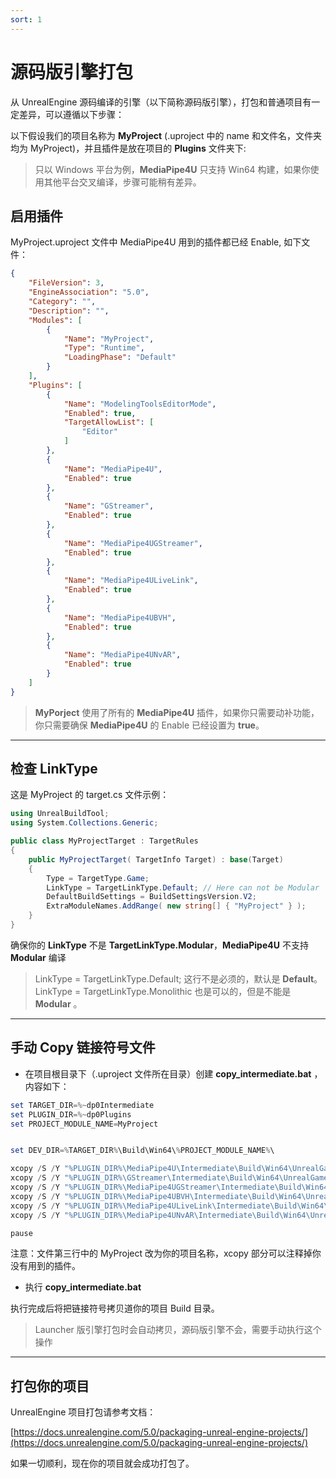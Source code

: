 ```yaml
---
sort: 1
---
```


# 源码版引擎打包

从 UnrealEngine 源码编译的引擎（以下简称源码版引擎），打包和普通项目有一定差异，可以遵循以下步骤：


以下假设我们的项目名称为 **MyProject** (.uproject 中的 name 和文件名，文件夹均为 MyProject)，并且插件是放在项目的 **Plugins** 文件夹下:
> 只以 Windows 平台为例，**MediaPipe4U** 只支持 Win64 构建，如果你使用其他平台交叉编译，步骤可能稍有差异。

## 启用插件

MyProject.uproject 文件中 MediaPipe4U 用到的插件都已经 Enable, 如下文件：   

```json
{
	"FileVersion": 3,
	"EngineAssociation": "5.0",
	"Category": "",
	"Description": "",
	"Modules": [
		{
			"Name": "MyProject", 
			"Type": "Runtime",
			"LoadingPhase": "Default"
		}
	],
	"Plugins": [
		{
			"Name": "ModelingToolsEditorMode",
			"Enabled": true,
			"TargetAllowList": [
				"Editor"
			]
		},
		{
			"Name": "MediaPipe4U",
			"Enabled": true
		},
		{
			"Name": "GStreamer",
			"Enabled": true
		},
		{
			"Name": "MediaPipe4UGStreamer",
			"Enabled": true
		},
		{
			"Name": "MediaPipe4ULiveLink",
			"Enabled": true
		},
		{
			"Name": "MediaPipe4UBVH",
			"Enabled": true
		},
		{
			"Name": "MediaPipe4UNvAR",
			"Enabled": true
		}
	]
}
```

> **MyPorject** 使用了所有的 **MediaPipe4U** 插件，如果你只需要动补功能，你只需要确保 **MediaPipe4U** 的 Enable 已经设置为 **true**。

---   


## 检查 LinkType

这是 MyProject 的 target.cs 文件示例：   

```csharp
using UnrealBuildTool;
using System.Collections.Generic;

public class MyProjectTarget : TargetRules
{
	public MyProjectTarget( TargetInfo Target) : base(Target)
	{
		Type = TargetType.Game;
		LinkType = TargetLinkType.Default; // Here can not be Modular
		DefaultBuildSettings = BuildSettingsVersion.V2;
		ExtraModuleNames.AddRange( new string[] { "MyProject" } );
	}
}
```

确保你的 **LinkType** 不是 **TargetLinkType.Modular**，**MediaPipe4U** 不支持 **Modular** 编译

> LinkType = TargetLinkType.Default; 这行不是必须的，默认是 **Default**。
> LinkType = TargetLinkType.Monolithic 也是可以的，但是不能是 **Modular** 。

---   

## 手动 Copy 链接符号文件

- 在项目根目录下（.uproject 文件所在目录）创建 **copy_intermediate.bat** ，内容如下：

```powershell
set TARGET_DIR=%~dp0Intermediate
set PLUGIN_DIR=%~dp0Plugins
set PROJECT_MODULE_NAME=MyProject


set DEV_DIR=%TARGET_DIR%\Build\Win64\%PROJECT_MODULE_NAME%\

xcopy /S /Y "%PLUGIN_DIR%\MediaPipe4U\Intermediate\Build\Win64\UnrealGame\" "%DEV_DIR%"
xcopy /S /Y "%PLUGIN_DIR%\GStreamer\Intermediate\Build\Win64\UnrealGame\" "%DEV_DIR%"
xcopy /S /Y "%PLUGIN_DIR%\MediaPipe4UGStreamer\Intermediate\Build\Win64\UnrealGame\" "%DEV_DIR%"
xcopy /S /Y "%PLUGIN_DIR%\MediaPipe4UBVH\Intermediate\Build\Win64\UnrealGame\" "%DEV_DIR%"
xcopy /S /Y "%PLUGIN_DIR%\MediaPipe4ULiveLink\Intermediate\Build\Win64\UnrealGame\" "%DEV_DIR%"
xcopy /S /Y "%PLUGIN_DIR%\MediaPipe4UNvAR\Intermediate\Build\Win64\UnrealGame\" "%DEV_DIR%"

pause
```

注意：文件第三行中的 MyProject 改为你的项目名称，xcopy 部分可以注释掉你没有用到的插件。

- 执行 **copy_intermediate.bat**

执行完成后将把链接符号拷贝道你的项目 Build 目录。

>  Launcher 版引擎打包时会自动拷贝，源码版引擎不会，需要手动执行这个操作

---   

## 打包你的项目

UnrealEngine 项目打包请参考文档：

[https://docs.unrealengine.com/5.0/packaging-unreal-engine-projects/](https://docs.unrealengine.com/5.0/packaging-unreal-engine-projects/)

如果一切顺利，现在你的项目就会成功打包了。



